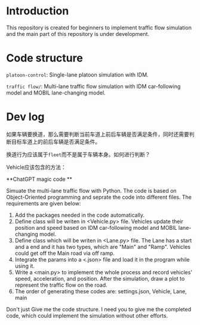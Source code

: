 # Introduction
This repository is created for beginners to implement traffic flow simulation and the main part of this repository is under development.

# Code structure

`platoon-control`: Single-lane platoon simulation with IDM.

`traffic flow/`: Multi-lane traffic flow simulation with IDM car-following model and MOBIL lane-changing model.



# Dev log

如果车辆要换道，那么需要判断当前车道上前后车辆是否满足条件，同时还需要判断目标车道上的前后车辆是否满足条件。

换道行为应该属于`fleet`而不是属于车辆本身。如何进行判断？

Vehicle应该包含的方法：





**ChatGPT magic code **

Simuate the multi-lane traffic flow with Python. The code is based on Object-Oriented programming and seprate the code into different files. The requirements are given below:

1. Add the packages needed in the code automatically.
2. Define <Vehicle> class will be writen in <Vehicle.py> file. Vehicles update their position and speed based on IDM car-following model and MOBIL lane-changing model.
3. Define <Lane> class which will be writen in <Lane.py> file. The Lane has a start and a end and it has two types, which are "Main" and "Ramp". Vehicles could get off the Main road via off ramp.
4. Integrate the params into a <.json> file and load it in the program while using it.
5. Write a <main.py> to implement the whole process and record vehicles' speed, acceleration, and position. After the simulation, draw a plot to represent the traffic flow on the road.
6. The order of generating these codes are: settings.json, Vehicle, Lane, main

Don't just Give me the code structure. I need you to give me the completed code, which could implement the simulation without other efforts.
